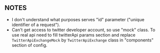 
NOTES
------------

- I don't understand what purposes serves "id" parameter ("unique identifier of a request").
- Can't get access to twitter developer account, so use "mock" class.
To use real api need to fill twitterApi params section and replace
`TwitterApiExchangeMock` by `TwitterApiExchange` class in "components" section of config.

